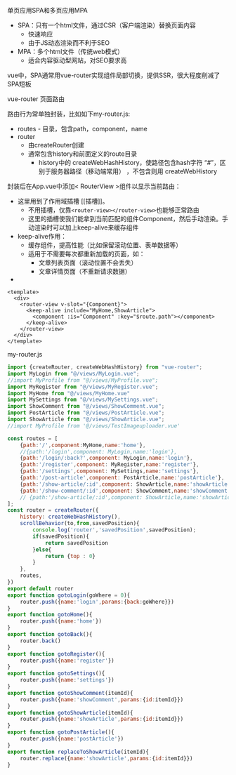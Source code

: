 单页应用SPA和多页应用MPA
- SPA：只有一个html文件，通过CSR（客户端渲染）替换页面内容
	- 快速响应
	- 由于JS动态渲染而不利于SEO
- MPA：多个html文件（传统web模式）
	- 适合内容驱动型网站，对SEO要求高

vue中，SPA通常用vue-router实现组件局部切换，提供SSR，很大程度削减了SPA短板

vue-router 页面路由

路由行为常单独封装，比如如下my-router.js:
- routes - 目录，包含path，component，name
- router
	- 由createRouter创建
	- 通常包含history和前面定义的route目录
		- history中的 createWebHashHistory，使路径包含hash字符 “#”，区别于服务器路径（移动端常用） ，不包含则用 createWebHistory

封装后在App.vue中添加< RouterView >组件以显示当前路由：
- 这里用到了作用域插槽 [[插槽]]。
	- 不用插槽，仅靠`<router-view></router-view>`也能够正常路由
	- 这里的插槽使我们能拿到当前匹配的组件Component，然后手动渲染。手动渲染时可以加上keep-alive来缓存组件
- keep-alive作用：
	- 缓存组件，提高性能（比如保留滚动位置、表单数据等）
	- 适用于不需要每次都重新加载的页面，如：
		- 文章列表页面（滚动位置不会丢失）
		- 文章详情页面（不重新请求数据）
-                             
```vue
<template>
  <div>
    <router-view v-slot="{Component}">
      <keep-alive include="MyHome,ShowArticle">
        <component :is="Component" :key="$route.path"></component>
      </keep-alive>
    </router-view>
  </div>
</template>
```
my-router.js
```js
import {createRouter, createWebHashHistory} from "vue-router";
import MyLogin from "@/views/MyLogin.vue";
//import MyProfile from "@/views/MyProfile.vue";
import MyRegister from "@/views/MyRegister.vue";
import MyHome from "@/views/MyHome.vue"
import MySettings from "@/views/MySettings.vue";
import ShowComment from "@/views/ShowComment.vue";
import PostArticle from "@/views/PostArticle.vue";
import ShowArticle from "@/views/ShowArticle.vue";
//import MyProfile from '@/views/TestImageuploader.vue'

const routes = [
    {path:'/',component:MyHome,name:'home'},
    //{path:'/login',component: MyLogin,name:'login'},
    {path:'/login/:back?',component: MyLogin,name:'login'},
    {path:'/register',component: MyRegister,name:'register'},
    {path:'/settings',component: MySettings,name:'settings'},
    {path:'/post-article',component: PostArticle,name:'postArticle'},
    {path:'/show-article/:id',component: ShowArticle,name:'showArticle'},
    {path:'/show-comment/:id',component: ShowComment,name:'showComment',props:true},
    // {path:'/show-article/:id',component: ShowArticle,name:'showArticle',props:true},
];
const router = createRouter({
    history: createWebHashHistory(),
    scrollBehavior(to,from,savedPosition){
        console.log('router','savedPosition',savedPosition);
        if(savedPosition){
            return savedPosition
        }else{
            return {top : 0}
        }
    },
    routes,
})
export default router
export function gotoLogin(goWhere = 0){
    router.push({name:'login',params:{back:goWhere}})
}
export function gotoHome(){
    router.push({name:'home'})
}
export function gotoBack(){
    router.back()
}
export function gotoRegister(){
    router.push({name:'register'})
}
export function gotoSettings(){
    router.push({name:'settings'})
}
export function gotoShowComment(itemId){
    router.push({name:'showComment',params:{id:itemId}})
}
export function gotoShowArticle(itemId){
    router.push({name:'showArticle',params:{id:itemId}})
}
export function gotoPostArticle(){
    router.push({name:'postArticle'})
}
export function replaceToShowArticle(itemId){
    router.replace({name:'showArticle',params:{id:itemId}})
}
```